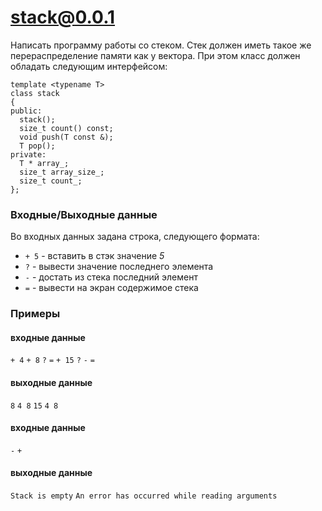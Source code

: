# stack@0.0.1

Написать программу работы со стеком. Стек должен иметь такое же перераспределение памяти как у вектора. При этом класс должен обладать следующим интерфейсом:

```
template <typename T>
class stack
{
public:
  stack();
  size_t count() const;
  void push(T const &);
  T pop();
private:
  T * array_;
  size_t array_size_;
  size_t count_;
};
```

### Входные/Выходные данные
Во входных данных задана строка, следующего формата:
- `+ 5` - вставить в стэк значение *5*
- `?` - вывести значение последнего элемента
- `-` - достать из стека последний элемент
- `=` - вывести на экран содержимое стека

### Примеры
#### входные данные
`+ 4`
`+ 8`
`?`
`=`
`+ 15`
`?`
`-`
`=`
#### выходные данные
`8`
`4 8`
`15`
`4 8`
#### входные данные
`-`
`+`
#### выходные данные
`Stack is empty`
`An error has occurred while reading arguments`
